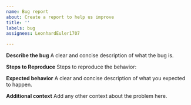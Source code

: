 ```yaml
---
name: Bug report
about: Create a report to help us improve
title: ''
labels: bug
assignees: LeonhardEuler1707

---
```


**Describe the bug**
A clear and concise description of what the bug is.

**Steps to Reproduce**
Steps to reproduce the behavior:

**Expected behavior**
A clear and concise description of what you expected to happen.

**Additional context**
Add any other context about the problem here.
